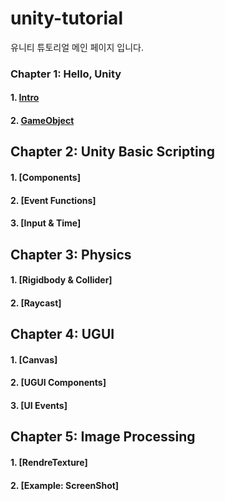 # unity-tutorial
유니티 튜토리얼 메인 페이지 입니다.

### Chapter 1: Hello, Unity
#### 1. [Intro](Ch1_HelloUnity/1_Intro.md)
#### 2. [GameObject](Ch1_HelloUnity/2_GameObject.md)


## Chapter 2: Unity Basic Scripting
#### 1. [Components]
#### 2. [Event Functions]
#### 3. [Input & Time]

## Chapter 3: Physics
#### 1. [Rigidbody & Collider]
#### 2. [Raycast]

## Chapter 4: UGUI
#### 1. [Canvas]
#### 2. [UGUI Components]
#### 3. [UI Events]

## Chapter 5: Image Processing
#### 1. [RendreTexture]
#### 2. [Example: ScreenShot]
